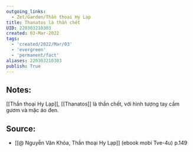 ```yaml
---
outgoing_links:
  - Zet/Garden/Thần thoại Hy Lạp
title: Thanatos là thần chết
UID: 220303210303
created: 03-Mar-2022
tags:
  - 'created/2022/Mar/03'
  - 'evergreen'
  - 'permanent/fact'
aliases: 220303210303
publish: True
---
```

## Notes:
[[Thần thoại Hy Lạp]], [[Thanatos]] là thần chết, với hình tượng tay cầm gươm và mặc áo đen.

## Source:
- [[@ Nguyễn Văn Khỏa, Thần thoại Hy Lạp]] (ebook mobi Tve-4u) p.149
